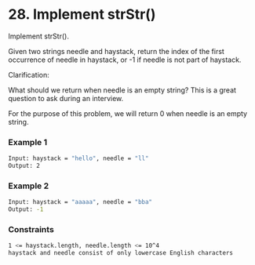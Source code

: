 # 28. Implement strStr()

Implement strStr().

Given two strings needle and haystack, return the index of the first occurrence of needle in haystack, or -1 if needle is not part of haystack.

Clarification:

What should we return when needle is an empty string? This is a great question to ask during an interview.

For the purpose of this problem, we will return 0 when needle is an empty string. 

### Example 1
```sh
Input: haystack = "hello", needle = "ll"
Output: 2
```

### Example 2
```sh
Input: haystack = "aaaaa", needle = "bba"
Output: -1
```

### Constraints
```sh
1 <= haystack.length, needle.length <= 10^4
haystack and needle consist of only lowercase English characters
```
